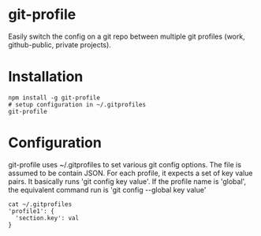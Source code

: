 # git-profile
Easily switch the config on a git repo between multiple git profiles (work, github-public, private projects).

# Installation
    npm install -g git-profile
    # setup configuration in ~/.gitprofiles
    git-profile

# Configuration
git-profile uses ~/.gitprofiles to set various git config options. The file is assumed to be contain JSON.
For each profile, it expects a set of key value pairs. It basically runs 'git config key value'.
If the profile name is 'global', the equivalent command run is 'git config --global key value'

    cat ~/.gitprofiles
    'profile1': {
      'section.key': val
    }
